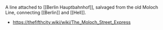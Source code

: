 A line attached to [[Berlin Hauptbahnhof]], salvaged from the old Moloch Line, connecting [[Berlin]] and [[Hell]].
* https://thefifthcity.wiki/wiki/The_Moloch_Street_Express